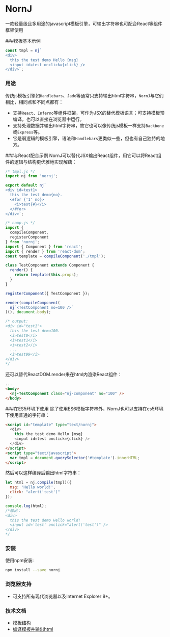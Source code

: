 # NornJ
一款轻量级且多用途的javascript模板引擎，可输出字符串也可配合React等组件框架使用

###模板基本示例
```js
const tmpl = nj`
<div>
  this the test demo Hello {msg}
  <input id=test onclick={click} />
</div>`;
```

### 用途
传统js模板引擎如`Handlebars`、`Jade`等通常只支持输出html字符串，`NornJ`与它们相比，相同点和不同点都有：

* 支持`React`、`Inferno`等组件框架，可作为JSX的替代模板语言；可支持模板预编译，也可以直接在浏览器中运行。
* 支持处理数据并输出html字符串，故它也可以像传统js模板一样支持`Backbone`或`Express`等。
* 它是弱逻辑的模板引擎，语法和`Handlebars`更类似一些，但也有自己独特的地方。

###与React配合示例
NornJ可以替代JSX输出React组件，用它可以将React组件的逻辑与结构更优雅地实现解藕：
```js
/* tmpl.js */
import nj from 'nornj';

export default nj`
<div id=test1>
  this the test demo{no}.
  <#for {'1' no}>
    <i>test{#}</i>
  </#for>
</div>`;

/* comp.js */
import {
  compileComponent,
  registerComponent
} from 'nornj';
import { Component } from 'react';
import { render } from 'react-dom';
const template = compileComponent('./tmpl');

class TestComponent extends Component {
  render() {
    return template(this.props);
  }
}

registerComponent({ TestComponent });

render(compileComponent(
  nj`<TestComponent no=100 />`
)(), document.body);

/* output:
<div id="test1">
  this the test demo100.
  <i>test0</i>
  <i>test1</i>
  <i>test2</i>
  ...
  <i>test99</i>
</div>
*/
```

还可以替代ReactDOM.render来在html内渲染React组件：
```html
...
<body>
  <nj-TestComponent class="nj-component" no="100" />
</body>
```

###在ES5环境下使用
除了使用ES6模板字符串外，NornJ也可以支持在es5环境下使用普通的字符串：
```html
<script id="template" type="text/nornj">
  <div>
    this the test demo Hello {msg}
    <input id=test onclick={click} />
  </div>
</script>
<script type="text/javascript">
  var tmpl = document.querySelector('#template').innerHTML;
</script>
```
然后可以这样编译后输出html字符串：
```js
let html = nj.compile(tmpl)({
  msg: 'Hello world!',
  click: "alert('test')"
});

console.log(html);
/*输出：
<div>
  this the test demo Hello world!
  <input id='test' onclick="alert('test')" />
</div>
*/
```

### 安装

使用npm安装:

```sh
npm install --save nornj
```

### 浏览器支持

* 可支持所有现代浏览器以及Internet Explorer 8+。

### 技术文档

* [模板结构](https://github.com/joe-sky/nornj/blob/master/docs/模板结构(在js中).md)
* [编译模板并输出html](https://github.com/joe-sky/nornj/blob/master/docs/编译模板并输出html字符串.md)
